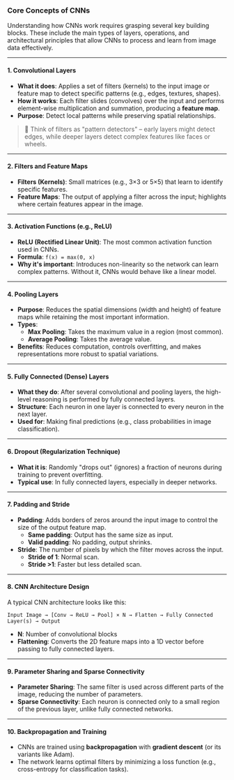 ### **Core Concepts of CNNs**

Understanding how CNNs work requires grasping several key building blocks. These include the main types of layers, operations, and architectural principles that allow CNNs to process and learn from image data effectively.

---

#### **1. Convolutional Layers**

- **What it does**: Applies a set of filters (kernels) to the input image or feature map to detect specific patterns (e.g., edges, textures, shapes).
- **How it works**: Each filter slides (convolves) over the input and performs element-wise multiplication and summation, producing a **feature map**.
- **Purpose**: Detect local patterns while preserving spatial relationships.

> 🧠 Think of filters as "pattern detectors" – early layers might detect edges, while deeper layers detect complex features like faces or wheels.

---

#### **2. Filters and Feature Maps**

- **Filters (Kernels)**: Small matrices (e.g., 3×3 or 5×5) that learn to identify specific features.
- **Feature Maps**: The output of applying a filter across the input; highlights where certain features appear in the image.

---

#### **3. Activation Functions (e.g., ReLU)**

- **ReLU (Rectified Linear Unit)**: The most common activation function used in CNNs.
- **Formula**: `f(x) = max(0, x)`
- **Why it's important**: Introduces non-linearity so the network can learn complex patterns. Without it, CNNs would behave like a linear model.

---

#### **4. Pooling Layers**

- **Purpose**: Reduces the spatial dimensions (width and height) of feature maps while retaining the most important information.
- **Types**:
  - **Max Pooling**: Takes the maximum value in a region (most common).
  - **Average Pooling**: Takes the average value.
- **Benefits**: Reduces computation, controls overfitting, and makes representations more robust to spatial variations.

---

#### **5. Fully Connected (Dense) Layers**

- **What they do**: After several convolutional and pooling layers, the high-level reasoning is performed by fully connected layers.
- **Structure**: Each neuron in one layer is connected to every neuron in the next layer.
- **Used for**: Making final predictions (e.g., class probabilities in image classification).

---

#### **6. Dropout (Regularization Technique)**

- **What it is**: Randomly "drops out" (ignores) a fraction of neurons during training to prevent overfitting.
- **Typical use**: In fully connected layers, especially in deeper networks.

---

#### **7. Padding and Stride**

- **Padding**: Adds borders of zeros around the input image to control the size of the output feature map.
  - **Same padding**: Output has the same size as input.
  - **Valid padding**: No padding, output shrinks.
- **Stride**: The number of pixels by which the filter moves across the input.
  - **Stride of 1**: Normal scan.
  - **Stride >1**: Faster but less detailed scan.

---

#### **8. CNN Architecture Design**

A typical CNN architecture looks like this:

```
Input Image → [Conv → ReLU → Pool] × N → Flatten → Fully Connected Layer(s) → Output
```

- **N**: Number of convolutional blocks
- **Flattening**: Converts the 2D feature maps into a 1D vector before passing to fully connected layers.

---

#### **9. Parameter Sharing and Sparse Connectivity**

- **Parameter Sharing**: The same filter is used across different parts of the image, reducing the number of parameters.
- **Sparse Connectivity**: Each neuron is connected only to a small region of the previous layer, unlike fully connected networks.

---

#### **10. Backpropagation and Training**

- CNNs are trained using **backpropagation** with **gradient descent** (or its variants like Adam).
- The network learns optimal filters by minimizing a loss function (e.g., cross-entropy for classification tasks).
